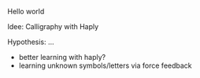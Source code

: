 Hello world

Idee: Calligraphy with Haply

Hypothesis: ... 
- better learning with haply?
- learning unknown symbols/letters via force feedback
